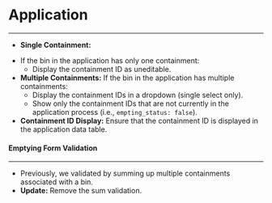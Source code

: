 # Application

---

- **Single Containment:**

* If the bin in the application has only one containment:
  * Display the containment ID as uneditable.
* **Multiple Containments:**
  If the bin in the application has multiple containments:
  * Display the containment IDs in a dropdown (single select only).
  * Show only the containment IDs that are not currently in the application process (i.e., `empting_status: false`).
* **Containment ID Display:**
  Ensure that the containment ID is displayed in the application data table.

#### Emptying Form Validation

---

- Previously, we validated by summing up multiple containments associated with a bin.
-  **Update:** Remove the sum validation.
